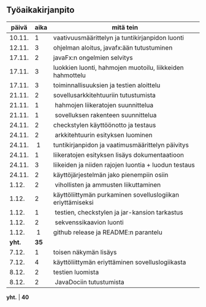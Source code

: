 ## Työaikakirjanpito
päivä | aika | mitä tein
------| ---| ----------
10.11. | 1 | vaativuusmäärittelyn ja tuntikirjanpidon luonti
12.11. | 3 | ohjelman aloitus, javafx:ään tutustuminen
17.11. | 2 | javaFx:n ongelmien selvitys
17.11.| 3 | luokkien luonti, hahmojen muotoilu, liikkeiden hahmottelu
17.11.| 3 | toiminnallisuuksien ja testien aloittelu
21.11. | 2 | sovellusarkkitehtuuriin tutustumista
21.11. | 1 | hahmojen liikeratojen suunnittelua
21.11. | 1 | sovelluksen rakenteen suunnittelua
24.11. | 2 | checkstylen käyttöönotto ja testaus
24.11. | 2 | arkkitehtuurin esityksen luominen
24.11. | 1 | tuntikirjanpidon ja vaatimusmäärittelyn päivitys
24.11. | 1 | liikeratojen esityksen lisäys dokumentaatioon
24.11. | 3 | liikeiden ja niiden rajojen luontia + luodun testaus
24.11. | 2 | käyttöjärjestelmän jako pienempiin osiin
1.12. | 2 | vihollisten ja ammusten liikuttaminen
1.12. | 2 | käyttöliittymän purkaminen sovelluslogiikan eriyttämiseksi
1.12. | 1 | testien, checkstylen ja jar-kansion tarkastus
1.12. | 2 | sekvenssikaavion luonti
1.12. | 1 | github release ja README:n parantelu
**yht.** | **35**
7.12. | 1 | toisen näkymän lisäys
7.12. | 4 | käyttöliittymän eriyttäminen sovelluslogiikasta 
8.12. | 2 | testien luomista
8.12. | 2 | JavaDociin tutustumista

**yht.** | **40**
